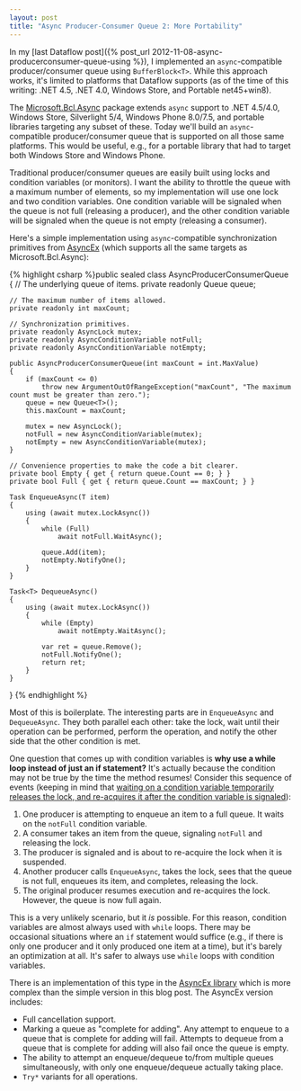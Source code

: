 ```yaml
---
layout: post
title: "Async Producer-Consumer Queue 2: More Portability"
---
```

In my [last Dataflow post]({% post_url 2012-11-08-async-producerconsumer-queue-using %}), I implemented an `async`-compatible producer/consumer queue using `BufferBlock<T>`. While this approach works, it's limited to platforms that Dataflow supports (as of the time of this writing: .NET 4.5, .NET 4.0, Windows Store, and Portable net45+win8).



The [Microsoft.Bcl.Async](https://nuget.org/packages/Microsoft.Bcl.Async) package extends `async` support to .NET 4.5/4.0, Windows Store, Silverlight 5/4, Windows Phone 8.0/7.5, and portable libraries targeting any subset of these. Today we'll build an `async`-compatible producer/consumer queue that is supported on all those same platforms. This would be useful, e.g., for a portable library that had to target both Windows Store and Windows Phone.



Traditional producer/consumer queues are easily built using locks and condition variables (or monitors). I want the ability to throttle the queue with a maximum number of elements, so my implementation will use one lock and two condition variables. One condition variable will be signaled when the queue is not full (releasing a producer), and the other condition variable will be signaled when the queue is not empty (releasing a consumer).



Here's a simple implementation using `async`-compatible synchronization primitives from [AsyncEx](http://nitoasyncex.codeplex.com/) (which supports all the same targets as Microsoft.Bcl.Async):



{% highlight csharp %}public sealed class AsyncProducerConsumerQueue<T>
{
    // The underlying queue of items.
    private readonly Queue<T> queue;

    // The maximum number of items allowed.
    private readonly int maxCount;

    // Synchronization primitives.
    private readonly AsyncLock mutex;
    private readonly AsyncConditionVariable notFull;
    private readonly AsyncConditionVariable notEmpty;

    public AsyncProducerConsumerQueue(int maxCount = int.MaxValue)
    {
        if (maxCount <= 0)
            throw new ArgumentOutOfRangeException("maxCount", "The maximum count must be greater than zero.");
        queue = new Queue<T>();
        this.maxCount = maxCount;

        mutex = new AsyncLock();
        notFull = new AsyncConditionVariable(mutex);
        notEmpty = new AsyncConditionVariable(mutex);
    }

    // Convenience properties to make the code a bit clearer.
    private bool Empty { get { return queue.Count == 0; } }
    private bool Full { get { return queue.Count == maxCount; } }

    Task EnqueueAsync(T item)
    {
        using (await mutex.LockAsync())
        {
            while (Full)
                await notFull.WaitAsync();

            queue.Add(item);
            notEmpty.NotifyOne();
        }
    }

    Task<T> DequeueAsync()
    {
        using (await mutex.LockAsync())
        {
            while (Empty)
                await notEmpty.WaitAsync();

            var ret = queue.Remove();
            notFull.NotifyOne();
            return ret;
        }
    }
}
{% endhighlight %}

Most of this is boilerplate. The interesting parts are in `EnqueueAsync` and `DequeueAsync`. They both parallel each other: take the lock, wait until their operation can be performed, perform the operation, and notify the other side that the other condition is met.



One question that comes up with condition variables is **why use a while loop instead of just an if statement?** It's actually because the condition may not be true by the time the method resumes! Consider this sequence of events (keeping in mind that [waiting on a condition variable temporarily releases the lock, and re-acquires it after the condition variable is signaled](http://nitoasyncex.codeplex.com/wikipage?title=AsyncConditionVariable)):




1. One producer is attempting to enqueue an item to a full queue. It waits on the `notFull` condition variable.
1. A consumer takes an item from the queue, signaling `notFull` and releasing the lock.
1. The producer is signaled and is about to re-acquire the lock when it is suspended.
1. Another producer calls `EnqueueAsync`, takes the lock, sees that the queue is not full, enqueues its item, and completes, releasing the lock.
1. The original producer resumes execution and re-acquires the lock. However, the queue is now full again.


This is a very unlikely scenario, but it _is_ possible. For this reason, condition variables are almost always used with `while` loops. There may be occasional situations where an `if` statement would suffice (e.g., if there is only one producer and it only produced one item at a time), but it's barely an optimization at all. It's safer to always use `while` loops with condition variables.



There is an implementation of this type in the [AsyncEx library](http://nitoasyncex.codeplex.com) which is more complex than the simple version in this blog post. The AsyncEx version includes:




 - Full cancellation support.
 - Marking a queue as "complete for adding". Any attempt to enqueue to a queue that is complete for adding will fail. Attempts to dequeue from a queue that is complete for adding will also fail once the queue is empty.
 - The ability to attempt an enqueue/dequeue to/from multiple queues simultaneously, with only one enqueue/dequeue actually taking place.
 - `Try*` variants for all operations.

